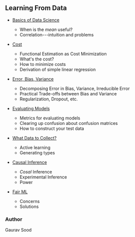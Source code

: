 ## Learning From Data

* [Basics of Data Science](01_stat/)
    - When is the *mean* useful?
    - Correlation---intuition and problems

* [Cost](02_cost/)
    - Functional Estimation as Cost Minimization
    - What's the cost?
    - How to minimize costs
    - Derivation of simple linear regression

* [Error, Bias, Variance](03_bias_variance/)
    - Decomposing Error in Bias, Variance, Irreducible Error
    - Practical Trade-offs between Bias and Variance
    - Regularization, Dropout, etc.

* [Evaluating Models](04_eval/)
    - Metrics for evaluating models
    - Clearing up confusion about confusion matrices
    - How to construct your test data

* [What Data to Collect?](05_what_data_to_collect/)
    - Active learning
    - Generating types

* [Causal Inference](06_causal_inf/)
    - *Cosal* Inference
    - Experimental Inference
    - Power

* [Fair ML](08_fair_ml/)
    - Concerns
    - Solutions

### Author

Gaurav Sood

